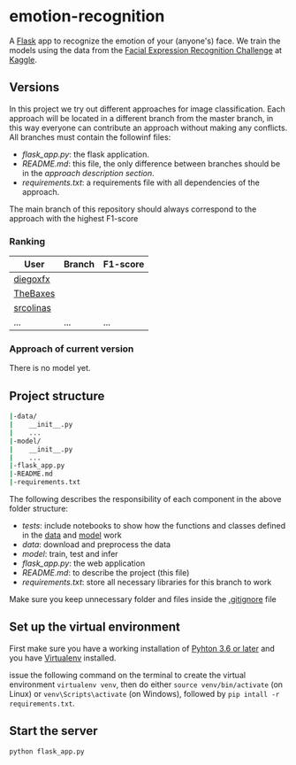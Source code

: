 # emotion-recognition

A [Flask](http://flask.pocoo.org/) app to recognize the emotion of your (anyone's) face. We train the models using the data from the [Facial Expression Recognition Challenge](https://www.kaggle.com/c/challenges-in-representation-learning-facial-expression-recognition-challenge/data) at [Kaggle](https://www.kaggle.com/).

## Versions

In this project we try out different approaches for image classification. Each approach will be located in a different branch from the master branch, in this way everyone can contribute an approach without making any conflicts. All branches must contain the followinf files:

* *flask_app.py*: the flask application.
* *README.md*: this file, the only difference between branches should be in the *approach description section*.
* *requirements.txt*: a requirements file with all dependencies of the approach.

The main branch of this repository should always correspond to the approach with the highest F1-score

### Ranking

| User     | Branch | F1-score |
| ---      | ---      | ---      |
| [diegoxfx](https://github.com/diegoxfx) |          |          |
| [TheBaxes](https://github.com/TheBaxes) |          |          |
| [srcolinas](https://github.com/srcolinas) |          |          |
| ...      |  ...     | ...       |


### Approach of current version

There is no model yet.

## Project structure

```bash
|-data/
|    __init__.py
|    ...
|-model/
|    __init__.py
|    ...
|-flask_app.py
|-README.md
|-requirements.txt
```
The following describes the responsibility of each component in the above folder structure:
* *tests*: include notebooks to show how the functions and classes defined in the [data](/data/) and [model](/model/) work
* *data*: download and preprocess the data
* *model*: train, test and infer
* *flask_app.py*: the web application
* *README.md*: to describe the project (this file)
* *requirements.txt*: store all necessary libraries for this branch to work

Make sure you keep unnecessary folder and files inside the [.gitignore](/.gitignore) file

## Set up the virtual environment

First make sure you have a working installation of [Pyhton 3.6 or later](https://www.python.org/downloads/) and you have [Virtualenv](https://virtualenv.pypa.io/en/stable/) installed.

issue the following command on the terminal to create the virtual environment `virtualenv venv`, then do either `source venv/bin/activate` (on Linux) or `venv\Scripts\activate` (on Windows), followed by `pip intall -r requirements.txt`.

## Start the server

`python flask_app.py`



